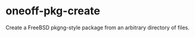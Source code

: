 oneoff-pkg-create
=================

Create a FreeBSD pkgng-style package from an arbitrary directory of files.
